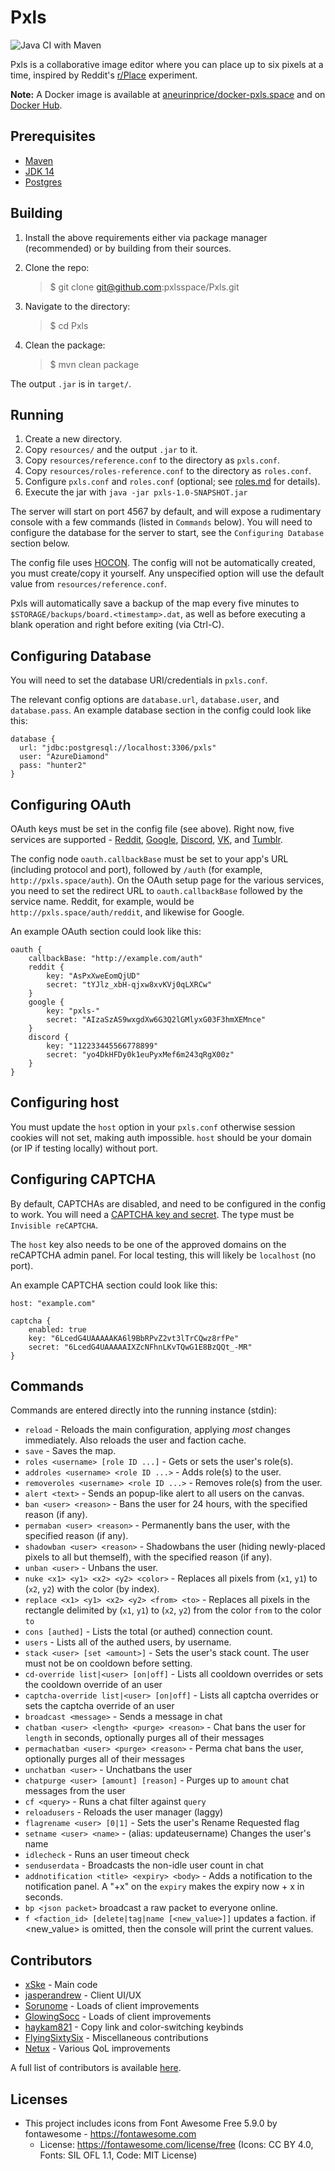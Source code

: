 # Pxls

![Java CI with Maven](https://github.com/pxlsspace/Pxls/workflows/Java%20CI%20with%20Maven/badge.svg)

Pxls is a collaborative image editor where you can place up to six pixels at a time, inspired by Reddit's [r/Place][place] experiment.

**Note:** A Docker image is available at [aneurinprice/docker-pxls.space][docker] and on [Docker Hub][dockerhub].

## Prerequisites

- [Maven][maven]
- [JDK 14][jdk14]
- [Postgres][postgres]

## Building

1. Install the above requirements either via package manager (recommended) or by building from their sources.
2. Clone the repo:

    > $ git clone git@github.com:pxlsspace/Pxls.git

3. Navigate to the directory:

    > $ cd Pxls

4. Clean the package:

    > $ mvn clean package

The output `.jar` is in `target/`.

## Running

1. Create a new directory.
2. Copy `resources/` and the output `.jar` to it.
3. Copy `resources/reference.conf` to the directory as `pxls.conf`.
4. Copy `resources/roles-reference.conf` to the directory as `roles.conf`.
5. Configure `pxls.conf` and `roles.conf` (optional; see [roles.md](roles.md) for details).
6. Execute the jar with `java -jar pxls-1.0-SNAPSHOT.jar`

The server will start on port 4567 by default, and will expose a rudimentary console with a few commands (listed in `Commands` below).
You will need to configure the database for the server to start, see the `Configuring Database` section below.

The config file uses [HOCON][hocon]. The config will not be automatically created, you must create/copy it yourself. Any unspecified option will use the default value from `resources/reference.conf`.

Pxls will automatically save a backup of the map every five minutes to `$STORAGE/backups/board.<timestamp>.dat`,
as well as before executing a blank operation and right before exiting (via Ctrl-C).

## Configuring Database

You will need to set the database URI/credentials in `pxls.conf`.

The relevant config options are `database.url`, `database.user`, and `database.pass`. An example database section in the config could look like this:

    database {
      url: "jdbc:postgresql://localhost:3306/pxls"
      user: "AzureDiamond"
      pass: "hunter2"
    }

## Configuring OAuth

OAuth keys must be set in the config file (see above). Right now, five services are supported - [Reddit][redditapps], [Google][googleconsole], [Discord][discordapps], [VK][vkapps], and [Tumblr][tumblrapps].

The config node `oauth.callbackBase` must be set to your app's URL (including protocol and port), followed by `/auth` (for example, `http://pxls.space/auth`).
On the OAuth setup page for the various services, you need to set the redirect URL to `oauth.callbackBase` followed by the service name. Reddit, for example, would be `http://pxls.space/auth/reddit`, and likewise for Google.

An example OAuth section could look like this:

    oauth {
        callbackBase: "http://example.com/auth"
        reddit {
            key: "AsPxXweEomQjUD"
            secret: "tYJlz_xbH-qjxw8xvKVj0qLXRCw"
        }
        google {
            key: "pxls-"
            secret: "AIzaSzAS9wxgdXw6G3Q2lGMlyxG03F3hmXEMnce"
        }
        discord {
            key: "112233445566778899"
            secret: "yo4DkHFDy0k1euPyxMef6m243qRgX00z"
        }
    }

## Configuring host
You must update the `host` option in your `pxls.conf` otherwise session cookies will not set, making auth impossible. `host` should be your domain (or IP if testing locally) without port.

## Configuring CAPTCHA

By default, CAPTCHAs are disabled, and need to be configured in the config to work.
You will need a [CAPTCHA key and secret][captcha]. The type must be `Invisible reCAPTCHA`.

The `host` key also needs to be one of the approved domains on the reCAPTCHA admin panel. For local testing, this will likely be `localhost` (no port).

An example CAPTCHA section could look like this:

    host: "example.com"

    captcha {
        enabled: true
        key: "6LcedG4UAAAAAKA6l9BbRPvZ2vt3lTrCQwz8rfPe"
        secret: "6LcedG4UAAAAAIXZcNFhnLKvTQwG1E8BzQQt_-MR"
    }


## Commands

Commands are entered directly into the running instance (stdin):

- `reload` - Reloads the main configuration, applying _most_ changes immediately. Also reloads the user and faction cache.
- `save` - Saves the map.
- `roles <username> [role ID ...]` - Gets or sets the user's role(s).
- `addroles <username> <role ID ...>` - Adds role(s) to the user.
- `removeroles <username> <role ID ...>` - Removes role(s) from the user.
- `alert <text>` - Sends an popup-like alert to all users on the canvas.
- `ban <user> <reason>` - Bans the user for 24 hours, with the specified reason (if any).
- `permaban <user> <reason>` - Permanently bans the user, with the specified reason (if any).
- `shadowban <user> <reason>` - Shadowbans the user (hiding newly-placed pixels to all but themself), with the specified reason (if any).
- `unban <user>` - Unbans the user.
- `nuke <x1> <y1> <x2> <y2> <color>` - Replaces all pixels from (`x1`, `y1`) to (`x2`, `y2`) with the color (by index).
- `replace <x1> <y1> <x2> <y2> <from> <to>` - Replaces all pixels in the rectangle delimited by (`x1`, `y1`) to (`x2`, `y2`) from the color `from` to the color `to`
- `cons [authed]` - Lists the total (or authed) connection count.
- `users` - Lists all of the authed users, by username.
- `stack <user> [set <amount>]` - Sets the user's stack count. The user must not be on cooldown before setting.
- `cd-override list|<user> [on|off]` - Lists all cooldown overrides or sets the cooldown override of an user
- `captcha-override list|<user> [on|off]` - Lists all captcha overrides or sets the captcha override of an user
- `broadcast <message>` - Sends a message in chat
- `chatban <user> <length> <purge> <reason>` - Chat bans the user for `length` in seconds, optionally purges all of their messages
- `permachatban <user> <purge> <reason>` - Perma chat bans the user, optionally purges all of their messages
- `unchatban <user>` - Unchatbans the user
- `chatpurge <user> [amount] [reason]` - Purges up to `amount` chat messages from the user
- `cf <query>` - Runs a chat filter against `query`
- `reloadusers` - Reloads the user manager (laggy)
- `flagrename <user> [0|1]` - Sets the user's Rename Requested flag
- `setname <user> <name>` - (alias: updateusername) Changes the user's name
- `idlecheck` - Runs an user timeout check
- `senduserdata` - Broadcasts the non-idle user count in chat
- `addnotification <title> <expiry> <body>` - Adds a notification to the notification panel. A "+x" on the `expiry` makes the expiry now + x in seconds.
- `bp <json packet>` broadcast a raw packet to everyone online.
- `f <faction_id> [delete|tag|name [<new_value>]]` updates a faction. if <new_value> is omitted, then the console will print the current values.

## Contributors

* [xSke](https://github.com/xSke) - Main code
* [jasperandrew](https://github.com/jasperandrew) - Client UI/UX
* [Sorunome](https://github.com/Sorunome) - Loads of client improvements
* [GlowingSocc](https://github.com/GlowingSocc) - Loads of client improvements
* [haykam821](https://github.com/haykam821) - Copy link and color-switching keybinds
* [FlyingSixtySix](https://github.com/FlyingSixtySix) - Miscellaneous contributions
* [Netux](https://github.com/netux) - Various QoL improvements

A full list of contributors is available [here](https://github.com/xSke/Pxls/graphs/contributors).

## Licenses
- This project includes icons from Font Awesome Free 5.9.0 by fontawesome - https://fontawesome.com
    - License: https://fontawesome.com/license/free (Icons: CC BY 4.0, Fonts: SIL OFL 1.1, Code: MIT License)


[place]: https://reddit.com/r/place/
[docker]: https://github.com/aneurinprice/docker-pxls.space
[dockerhub]: https://hub.docker.com/r/m08y/docker-pxls.space
[maven]: https://maven.apache.org/
[java]: https://www.java.com/en/download/linux_manual.jsp
[jdk14]: https://openjdk.java.net/projects/jdk/14/
[postgres]: https://www.postgresql.org/
[hocon]: https://github.com/typesafehub/config/blob/master/HOCON.md
[googleconsole]: https://console.developers.google.com
[redditapps]: https://www.reddit.com/prefs/apps
[discordapps]: https://discord.com/developers/applications/me
[vkapps]: https://vk.com/apps?act=manage
[tumblrapps]: https://www.tumblr.com/oauth/apps
[captcha]: https://www.google.com/recaptcha/admin
